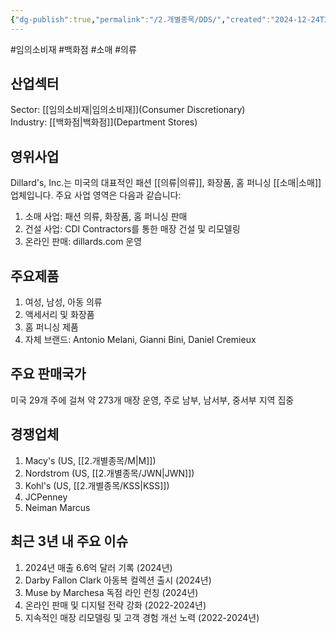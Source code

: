 ```yaml
---
{"dg-publish":true,"permalink":"/2.개별종목/DDS/","created":"2024-12-24T21:26:05.698+09:00","updated":"2025-07-29T21:37:04.558+09:00"}
---
```


#임의소비재 #백화점 #소매 #의류 

## 산업섹터

Sector: [[임의소비재\|임의소비재]](Consumer Discretionary)  
Industry: [[백화점\|백화점]](Department Stores)

## 영위사업

Dillard's, Inc.는 미국의 대표적인 패션 [[의류\|의류]], 화장품, 홈 퍼니싱 [[소매\|소매]]업체입니다. 주요 사업 영역은 다음과 같습니다:

1. 소매 사업: 패션 의류, 화장품, 홈 퍼니싱 판매
2. 건설 사업: CDI Contractors를 통한 매장 건설 및 리모델링
3. 온라인 판매: dillards.com 운영

## 주요제품

1. 여성, 남성, 아동 의류
2. 액세서리 및 화장품
3. 홈 퍼니싱 제품
4. 자체 브랜드: Antonio Melani, Gianni Bini, Daniel Cremieux

## 주요 판매국가

미국 29개 주에 걸쳐 약 273개 매장 운영, 주로 남부, 남서부, 중서부 지역 집중

## 경쟁업체

1. Macy's (US, [[2.개별종목/M\|M]])
2. Nordstrom (US, [[2.개별종목/JWN\|JWN]])
3. Kohl's (US, [[2.개별종목/KSS\|KSS]])
4. JCPenney
5. Neiman Marcus

## 최근 3년 내 주요 이슈

1. 2024년 매출 6.6억 달러 기록 (2024년)
2. Darby Fallon Clark 아동복 컬렉션 출시 (2024년)
3. Muse by Marchesa 독점 라인 런칭 (2024년)
4. 온라인 판매 및 디지털 전략 강화 (2022-2024년)
5. 지속적인 매장 리모델링 및 고객 경험 개선 노력 (2022-2024년)